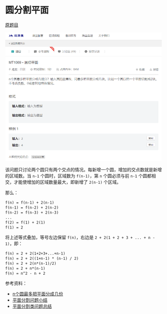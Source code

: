 # 圆分割平面

[原题目](https://matiji.net/exam/brushquestion/69/778/B3FCFEC101BD05189BB74D522E019504)

![img](./MT1069.png)

该问题只讨论两个圆只有两个交点的情况。每新增一个圆，增加的交点数就是新增的区域数。当 `n-1` 个圆时，区域数为 `f(n-1)`，第 `n` 个圆必须与前 `n-1` 个圆都相交，才能使增加的区域数量最大，即新增了 `2(n-1)` 个区域。

那么：

```
f(n) = f(n-1) + 2(n-1)
f(n-1) = f(n-2) + 2(n-2)
f(n-2) = f(n-3) + 2(n-3)
...
f(2) = f(1) + 2(1)
f(1) = 2
```

将上述等式叠加，等号左边保留 `f(n)`，右边是 `2 + 2(1 + 2 + 3 + ... + n - 1)`，即：

```
f(n) = 2 + 2(1+2+3+...+n-1)
f(n) = 2 + 2((1+n-1) * (n-1) / 2)
f(n) = 2 + 2(n*(n-1)/2)
f(n) = 2 + n*(n-1)
f(n) = n^2 - n + 2
```

参考资料：

* [n个圆最多把平面分成几份](https://blog.51cto.com/u_15326986/5214294)
* [平面分割问题小结](https://www.cnblogs.com/whyorwhnt/p/3528875.html)
* [平面分割类问题总结](https://www.cnblogs.com/fu3638/p/8384104.html)